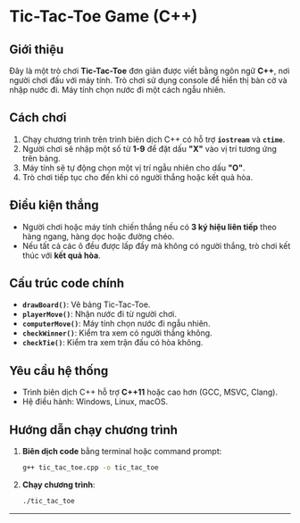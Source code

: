 # **Tic-Tac-Toe Game (C++)**

## **Giới thiệu**
Đây là một trò chơi **Tic-Tac-Toe** đơn giản được viết bằng ngôn ngữ **C++**, nơi người chơi đấu với máy tính. Trò chơi sử dụng console để hiển thị bàn cờ và nhập nước đi. Máy tính chọn nước đi một cách ngẫu nhiên.

## **Cách chơi**
1. Chạy chương trình trên trình biên dịch C++ có hỗ trợ **`iostream`** và **`ctime`**.
2. Người chơi sẽ nhập một số từ **1-9** để đặt dấu **"X"** vào vị trí tương ứng trên bảng.
3. Máy tính sẽ tự động chọn một vị trí ngẫu nhiên cho dấu **"O"**.
4. Trò chơi tiếp tục cho đến khi có người thắng hoặc kết quả hòa.

## **Điều kiện thắng**
- Người chơi hoặc máy tính chiến thắng nếu có **3 ký hiệu liên tiếp** theo hàng ngang, hàng dọc hoặc đường chéo.
- Nếu tất cả các ô đều được lấp đầy mà không có người thắng, trò chơi kết thúc với **kết quả hòa**.

## **Cấu trúc code chính**
- **`drawBoard()`**: Vẽ bảng Tic-Tac-Toe.
- **`playerMove()`**: Nhận nước đi từ người chơi.
- **`computerMove()`**: Máy tính chọn nước đi ngẫu nhiên.
- **`checkWinner()`**: Kiểm tra xem có người thắng không.
- **`checkTie()`**: Kiểm tra xem trận đấu có hòa không.

## **Yêu cầu hệ thống**
- Trình biên dịch C++ hỗ trợ **C++11** hoặc cao hơn (GCC, MSVC, Clang).
- Hệ điều hành: Windows, Linux, macOS.

## **Hướng dẫn chạy chương trình**
1. **Biên dịch code** bằng terminal hoặc command prompt:
   ```sh
   g++ tic_tac_toe.cpp -o tic_tac_toe
   ```
2. **Chạy chương trình**:
   ```sh
   ./tic_tac_toe
   ```

---

